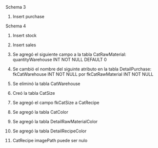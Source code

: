 Schema 3
1. Insert purchase

Schema 4
1. Insert stock
2. Insert sales


1. Se agregó el siguiente campo a la tabla CatRawMaterial:
quantityWarehouse INT NOT NULL DEFAULT 0

2. Se cambió el nombre del siguinte atributo en la tabla DetailPurchase:
fkCatWarehouse INT NOT NULL
por
fkCatRawMaterial INT NOT NULL

3. Se eliminó la tabla CatWarehouse



4. Creó la tabla CatSize

5. Se agregó el campo fkCatSize a CatRecipe

6. Se agregó la tabla CatColor

7. Se agregó la tabla DetailRawMaterialColor

8. Se agregó la tabla DetailRecipeColor

9. CatRecipe imagePath puede ser nulo




